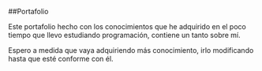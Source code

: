 ##Portafolio

Este portafolio hecho con los conocimientos que he adquirido en el poco tiempo que llevo estudiando programación, contiene un tanto sobre mí.

Espero a medida que vaya adquiriendo más conocimiento, irlo modificando hasta que esté conforme con él.